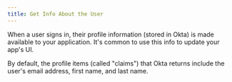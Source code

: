 ```yaml
---
title: Get Info About the User
---
```

When a user signs in, their profile information (stored in Okta) is made available to your application. It's common to use this info to update your app's UI.

By default, the profile items (called "claims") that Okta returns include the user's email address, first name, and last name. 

<StackSelector snippet="getuserinfo"/>

<!-- You can also customize the items (called claims) that are returned from Okta. See [Token customization guide]. -->

<NextSectionLink/>